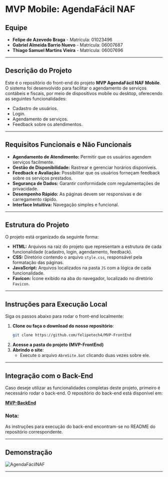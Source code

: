 # MVP Mobile: AgendaFácil NAF

## Equipe

- **Felipe de Azevedo Braga** - Matrícula: 01023496
- **Gabriel Almeida Barrio Nuevo** - Matrícula: 06007687
- **Thiago Samuel Martins Vieira** - Matrícula: 06007696

---

## Descrição do Projeto

Este é o repositório do front-end do projeto **MVP AgendaFácil NAF Mobile**. O sistema foi desenvolvido para facilitar o agendamento de serviços contábeis e fiscais, por meio de dispositivos mobile ou desktop, oferecendo as seguintes funcionalidades:

- Cadastro de usuários.
- Login.
- Agendamento de serviços.
- Feedback sobre os atendimentos.

---

## Requisitos Funcionais e Não Funcionais

- **Agendamento de Atendimento:** Permitir que os usuários agendem serviços facilmente.
- **Gestão de Disponibilidade:** Rastrear e gerenciar horários disponíveis.
- **Feedback e Avaliação:** Possibilitar que os usuários forneçam feedback sobre os serviços prestados.
- **Segurança de Dados:** Garantir conformidade com regulamentações de privacidade.
- **Desempenho Rápido:** As páginas devem ser responsivas e de carregamento rápido.
- **Interface Intuitiva:** Navegação simples e funcional.

---

## Estrutura do Projeto

O projeto está organizado da seguinte forma:

- **HTML:** Arquivos na raiz do projeto que representam a estrutura de cada funcionalidade (cadastro, login, agendamento, feedback).
- **CSS:** Diretório contendo o arquivo `style.css`, responsável pela formatação das páginas.
- **JavaScript:** Arquivos localizados na pasta `JS` com a lógica de cada funcionalidade.
- **Favicon:** Ícone exibido na aba do navegador, localizado no diretório `Favicon`.

---

## Instruções para Execução Local

Siga os passos abaixo para rodar o front-end localmente:

1. **Clone ou faça o download do nosso repositório**:
   ```bash
   git clone https://github.com/felipetech4/MVP-FrontEnd
   ```
2. **Acesse a pasta do projeto (MVP-FrontEnd)**
3. **Abrindo o site**:
   - Execute o arquivo `AbreSite.bat` clicando duas vezes sobre ele.

---

## Integração com o Back-End

Caso deseje utilizar as funcionalidades completas deste projeto, primeiro é necessário rodar o back-end. O repositório do back-end está disponível em:

[**MVP-BackEnd**](https://github.com/felipetech4/MVP-BackEnd)

### Nota:

As instruções para execução do back-end encontram-se no README do repositório correspondente.

---

## Demonstração

![AgendaFácilNAF](https://github.com/felipetech4/MVP/assets/97922422/5d53d360-9e2f-4a7a-91a0-8df6a1b5fb51)

---
